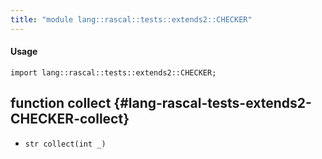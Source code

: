 ```yaml
---
title: "module lang::rascal::tests::extends2::CHECKER"
---
```


#### Usage

`import lang::rascal::tests::extends2::CHECKER;`


## function collect {#lang-rascal-tests-extends2-CHECKER-collect}

* ``str collect(int _)``

